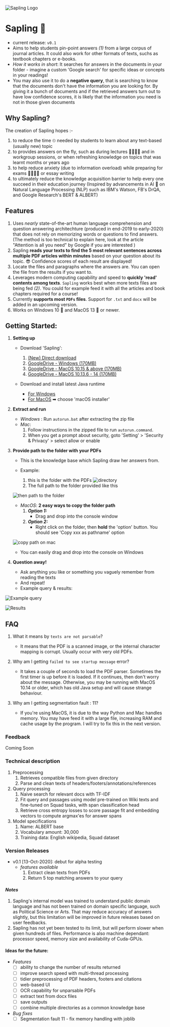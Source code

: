 ![Sapling Logo](https://github.com/einstin88/sapling-release/blob/master/img/original.jpeg)

# Sapling 🌱
- current release: `v0.1` 
- Aims to help students pin-point answers *(1)* from a large corpus of journal articles. It could also work for other formats of texts, suchs as textbook chapters or e-books.
- *How it works in short*: It searches for answers in the documents in your folder - imagine a custom 'Google search' for specific ideas or concepts in your readings!
- You may also use it to do a **negative query**, that is searching to know that the documents don't have the information you are looking for. By giving it a bunch of documents and if the retrieved answers turn out to have low confidence scores, it is likely that the information you need is not in those given documents


## Why Sapling?
The creation of Sapling hopes :-
1. to reduce the time ⏲ needed by students to learn about any text-based (usually new) topic 
2. to provides answers on the fly, such as during lectures 🙋‍♀️🙋‍♂️ and in workgroup sessions, or when refreshing knowledge on topics that was learnt months or years ago
3. to help reduce anxiety (due to information overload) while preparing for exams 👨‍💻👩‍💻 or essay writing
4. to ultimately reduce the knowledge acquisition barrier to help every one succeed in their education journey
(Inspired by advancements in AI 🤖 on Natural Language Processing (NLP) such as IBM's Watson, FB's DrQA, and Google Research's BERT & ALBERT)


## Features
1. Uses *nearly* state-of-the-art human language comprehension and question answering architechture (produced in end-2019 to early-2020) that does not rely on memorizing words or questions to find answers. (The method is too technical to explain here, look at the article "Attention is all you need" by Google if you are interested )
2. Sapling **reads your texts to find the 5 most relevant sentences across multiple PDF articles within minutes** based on your question about its topic. 😎 Confidence scores of each result are displayed! 
3. Locate the files and paragraphs where the answers are. You can open the file from the results if you want to.
4. Leverages modern computing capability and speed to **quickly 'read' contents among texts**. `Sapling` works best when more texts files are being fed *(2)*. You could for example feed it with all the articles and book chapters required for a course!
5. Currently **supports most `PDFs` files**. Support for `.txt` and `docx` will be added in an upcoming version. 
6. Works on Windows 10 🍑 and MacOS 13 🍎 or newer.


## Getting Started:
1. **Setting up**	
	- Download 'Sapling':
		1. [(New) Direct download](http://80.115.230.100:8000/)
		2. [GoogleDrive - Windows (170MB)](https://drive.google.com/file/d/1jNh1BU15eKFKZtZvSNWfRTLj5t7Qx7lz/view?usp=sharing)
		3. [GoogleDrive - MacOS 10.15 & above (170MB)](https://drive.google.com/file/d/1lsVJfT7_krV5sIjFkDtgET4xs8OUrO56/view?usp=sharing)
		4. [GoogleDrive - MacOS 10.13.6 - 14 (170MB)](https://drive.google.com/file/d/1IpIstAMWfKvCxoyEn4PAlGdZ4ST1Quq_/view?usp=sharing)

	- Download and install latest Java runtime
		- [For Windows](https://java.com/en/download/) 
		- [For MacOS](https://www.oracle.com/java/technologies/javase-jdk15-downloads.html) ➡ choose 'macOS installer'

2. **Extract and run**
	- *Windows* : Run `autorun.bat` after extracting the zip file
	- *Mac*: 
		1. Follow instructions in the zipped file to run `autorun.command`.
		2. When you get a prompt about security, goto 'Setting' > 'Security & Privacy' > select allow or enable

3. **Provide path to the folder with your PDFs**
	- This is the knowledge base which Sapling draw her answers from.

	- Example: 
		1. this is the folder with the PDFs
		 ![directory](https://github.com/einstin88/sapling-release/blob/master/img/mac_folder_1.png)
		2. The full path to the folder provided like this

	![then path to the folder](https://github.com/einstin88/sapling-release/blob/master/img/provide_path.png)

	- *MacOS*: **2 easy ways to copy the folder path**
		1. ***Option 1:***
			- Drag and drop into the console window
		2. ***Option 2:***
			- Right click on the folder, then **hold** the 'option' button. You should see 'Copy xxx as pathname' option
	
	![copy path on mac](https://github.com/einstin88/sapling-release/blob/master/img/mac_folder_3.JPG)

	- You can easily drag and drop into the console on Windows

4. **Question away!**
	- Ask anything you like or something you vaguely remember from reading the texts
	- And repeat!
	- Example query & results:

![Example query](https://github.com/einstin88/sapling-release/blob/master/img/query.png)
	
![Results](https://github.com/einstin88/sapling-release/blob/master/img/result_disp.png)


## FAQ
1. What it means by `texts are not parsable`?
	- It means that the PDF is a scanned image, or the internal character mapping is corrupt. Usually occur with very old PDFs.

2. Why am I getting `failed to see startup message` error?
	- It takes a couple of seconds to load the PDF parser. Sometimes the first timer is up before it is loaded. If it continues, then don't worry about the message. Otherwise, you may be running with MacOS 10.14 or older, which has old Java setup and will cause strange behaviour.

3. Why am I getting segmentation fault : 11?
	- If you're using MacOS, it is due to the way Python and Mac handles memory. You may have feed it with a large file, increasing RAM and cache usage by the program. I will try to fix this in the next version.

### Feedback
Coming Soon


### Technical description
1. Preprocessing
	1. Retrieves compatible files from given directory
	2. Parse and clean texts of headers/footers/annotations/references
2. Query processing
	1. Naive search for relevant docs with TF-IDF
	2. Fit query and passages using model pre-trained on Wiki texts and fine-tuned on Squad tasks, with span classification head
	3. Retrieve cross entropy losses to score passage fit and embedding vectors to compute argmax'es for answer spans
3. Model specifications
	1. Name: ALBERT base
	2. Vocabulary amount: 30,000
	3. Training data: English wikipedia, Squad dataset


### Version Releases
- v0.1 [13-Oct-2020]: debut for alpha testing
	- *features available*
		1. Extract clean texts from PDFs
		2. Return 5 top matching answers to your query

#### *Notes*
1. Sapling's internal model was trained to understand public domain language and has not been trained on domain specific language, such as Political Science or Arts. That may reduce accuracy of answers slightly, but this limitation will be improved in future releases based on user feedbacks.
2. Sapling has not yet been tested to its limit, but will perform slower when given hundreds of files. Performance is also machine dependant: processor speed, memory size and availability of Cuda-GPUs.

#### Ideas for the future:
- *Features*
	- [ ] ability to change the number of results returned
	- [ ] improve search speed with multi-thread processing
	- [ ] tidier preprocessing of PDF headers, footers and citations
	- [ ] web-based UI
	- [ ] OCR capability for unparsable PDFs
	- [ ] extract text from docx files
	- [ ] save outputs
	- [ ] combine multiple directories as a common knowledge base

- *Bug fixes*
	- [ ] Segmentation fault 11 - fix memory handling with joblib